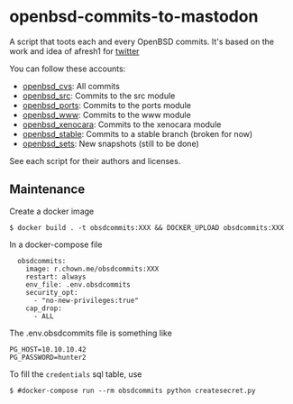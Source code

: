 # openbsd-commits-to-mastodon

A script that toots each and every OpenBSD commits. It's based on the work and
idea of afresh1 for [twitter](https://github.com/afresh1/openbsd-commits-to-twitter)

You can follow these accounts:
 * [openbsd_cvs](https://botsin.space/@openbsd_cvs): All commits
 * [openbsd_src](https://botsin.space/@openbsd_src): Commits to the src module
 * [openbsd_ports](https://botsin.space/@openbsd_ports): Commits to the ports module
 * [openbsd_www](https://botsin.space/@openbsd_www): Commits to the www module
 * [openbsd_xenocara](https://botsin.space/@openbsd_xenocara): Commits to the xenocara module
 * [openbsd_stable](https://botsin.space/@openbsd_stable): Commits to a stable branch (broken for now)
 * [openbsd_sets](https://botsin.space/@openbsd_sets): New snapshots (still to be done)

See each script for their authors and licenses.

## Maintenance

Create a docker image

~~~
$ docker build . -t obsdcommits:XXX && DOCKER_UPLOAD obsdcommits:XXX
~~~

In a docker-compose file

~~~
  obsdcommits:
    image: r.chown.me/obsdcommits:XXX
    restart: always
    env_file: .env.obsdcommits
    security_opt:
      - "no-new-privileges:true"
    cap_drop:
      - ALL
~~~

The .env.obsdcommits file is something like

~~~
PG_HOST=10.10.10.42
PG_PASSWORD=hunter2
~~~

To fill the `credentials` sql table, use

~~~
$ #docker-compose run --rm obsdcommits python createsecret.py
~~~
